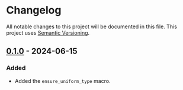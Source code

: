 # Changelog

All notable changes to this project will be documented in this file.
This project uses [Semantic Versioning](https://semver.org/spec/v2.0.0.html).

## [0.1.0] - 2024-06-15

[0.1.0]: https://github.com/sunsided/pddl-rs/releases/tag/v0.1.0

### Added

- Added the `ensure_uniform_type` macro.
